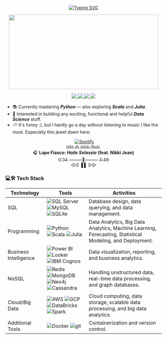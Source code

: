 <p align="center">
  <a href="https://github.com/domingosdeeulariadumba">
    <img src="https://readme-typing-svg.vercel.app?font=Fira+Code&size=16&duration=2000&pause=100&multiline=true&color=548494&width=500&height=80&lines=Hi+there!+%F0%9F%91%8B%F0%9F%8F%BF;I'm+Domingos+de+Eul%C3%A1ria+Dumba+%7C+Data+Analyst&v=2" alt="Typing SVG" />
  </a>
</p>

<p align="center">
  <img src="https://drive.google.com/uc?export=view&id=1fTpqeAvWiTs7QaqVD3mL7IgqhhAUUR57" height="239" width="480">
</p>

<p align="center">
  <a href="https://xplendid.streamlit.app/">
    <img src="https://img.shields.io/badge/🚀%20Try%20Xplendid-black?style=for-the-badge">
  </a>
  <a href="https://ko-fi.com/domingosdeeulariadumba">
    <img src="https://img.shields.io/badge/Ko--fi-Ko--fi-white?style=for-the-badge&logo=ko-fi&logoColor=white&labelColor=black&color=black&label=">
  </a>
  <a href="https://linktr.ee/domingosdeeulariadumba">
    <img src="https://img.shields.io/badge/Linktree-Linktree-white?style=for-the-badge&logo=linktree&logoColor=white&labelColor=black&color=black&label=">
  </a>
  <a href="mailto:domingosdeeulariadumba@gmail.com">
    <img src="https://img.shields.io/badge/-Email-red?style=for-the-badge&logo=gmail&logoColor=white&labelColor=black&color=black&label=">
  </a>
</p>


* 📚 Currently mastering **_Python_** — also exploring **_Scala_** and **_Julia_**.
* 🧱 Interested in building any exciting, functional and helpful **_Data Science_** stuff.
* ⛅ It's funny :), but I hardly go a day without listening to music I like the most.
Especially this jewel down here: 
<p align="center">
            <a href="https://open.spotify.com/track/0gdZeLCK5OBY9yQY6tiZB9" target="_blank">
            <img src="https://img.shields.io/badge/♪%20Now%20Playing-1DB954?style=flat&logo=spotify&logoColor=white" alt="Spotify" style="vertical-align: middle; margin-left: 5px;">
        </a>
        <br>
        lıllılı.ıllı.ılılıılıı.lllııılı.
        <br>
        🎧 <strong>Lupe Fiasco: <em>Haile Selassie</em> (feat. Nikki Jean)</strong>
        <br>
        0:34 ———💚——— 4:49
        <br>
        ◁◁  ▐  ▌  ▷▷
        <br>
</p>


### 💻🛠️ Tech Stack

| Technology           | Tools                                                                                                                                                                                                 | Activities                                                                                       |
|----------------------|-------------------------------------------------------------------------------------------------------------------------------------------------------------------------------------------------------|--------------------------------------------------------------------------------------------------|
| SQL                  | ![SQL Server](https://img.shields.io/badge/SQL%20Server-black?style=flat-square&logo=microsoft-sql-server) ![MySQL](https://img.shields.io/badge/MySQL-black?style=flat-square&logo=mysql&logoColor=white) ![SQLite](https://img.shields.io/badge/SQLite-black?style=flat-square&logo=sqlite) | Database design, data querying, and data management.                                             |
| Programming          | ![Python](https://img.shields.io/badge/Python-black?style=flat-square&logo=python) ![Scala](https://img.shields.io/badge/Scala-black?style=flat-square&logo=scala) ![Julia](https://img.shields.io/badge/Julia-black?style=flat-square&logo=julia) | Data Analytics, Big Data Analytics, Machine Learning, Forecasting, Statistical Modeling, and Deployment.                      |
| Business Intelligence| ![Power BI](https://img.shields.io/badge/Power%20BI-black?style=flat-square&logo=power-bi) ![Looker](https://img.shields.io/badge/Looker-black?style=flat-square&logo=looker) ![IBM Cognos](https://img.shields.io/badge/IBM%20Cognos-black?style=flat-square&logo=ibm) | Data visualization, reporting, and business analytics.                                           |
| NoSQL                | ![Redis](https://img.shields.io/badge/Redis-black?style=flat-square&logo=redis) ![MongoDB](https://img.shields.io/badge/MongoDB-black?style=flat-square&logo=mongodb) ![Neo4j](https://img.shields.io/badge/Neo4j-black?style=flat-square&logo=neo4j) ![Cassandra](https://img.shields.io/badge/Cassandra-black?style=flat-square&logo=apache-cassandra) | Handling unstructured data, real-time data processing, and graph databases.                      |
| Cloud/Big Data       | ![AWS](https://img.shields.io/badge/AWS-black?style=flat-square&logo=amazon-aws) ![GCP](https://img.shields.io/badge/GCP-black?style=flat-square&logo=google-cloud) ![DataBricks](https://img.shields.io/badge/DataBricks-black?style=flat-square&logo=databricks) ![Spark](https://img.shields.io/badge/Spark-black?style=flat-square&logo=apache-spark) | Cloud computing, data storage, scalable data processing, and big data analytics.                 |
| Additional Tools               | ![Docker](https://img.shields.io/badge/Docker-black?style=flat-square&logo=docker) ![git](https://img.shields.io/badge/git-black?style=flat-square&logo=git) | Containerization and version control.